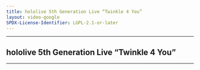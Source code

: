 ```yaml
---
title: hololive 5th Generation Live “Twinkle 4 You”
layout: video-google
SPDX-License-Identifier: LGPL-2.1-or-later
---
```


---

## hololive 5th Generation Live “Twinkle 4 You”

<div class="container">
  <video-js id="my-video" class="vjs-fluid vjs-layout-medium" controls preload="auto" poster="/assets/images/holotwink4u.jpg">
    <source src="https://xx58j-my.sharepoint.com/:v:/g/personal/peekaboo_xx58j_onmicrosoft_com/EeDH_BvVxEdOsAuSRNO9kgEBKamxv6zMU-oMhrlA2yr8Ww?download=1" type="video/mp4"/>
  </video-js>
</div>

---